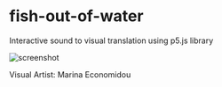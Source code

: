 # fish-out-of-water

Interactive sound to visual translation using p5.js library

![screenshot](screen-recording.gif)

Visual Artist: Marina Economidou